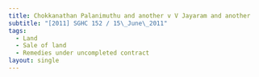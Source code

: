 ```yaml
---
title: Chokkanathan Palanimuthu and another v V Jayaram and another
subtitle: "[2011] SGHC 152 / 15\_June\_2011"
tags:
  - Land
  - Sale of land
  - Remedies under uncompleted contract
layout: single
---
```



